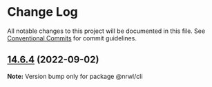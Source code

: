 # Change Log

All notable changes to this project will be documented in this file.
See [Conventional Commits](https://conventionalcommits.org) for commit guidelines.

## [14.6.4](https://github.com/nrwl/nx/compare/14.6.3...14.6.4) (2022-09-02)

**Note:** Version bump only for package @nrwl/cli
